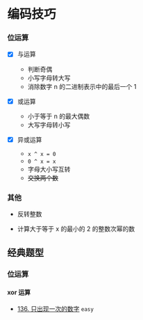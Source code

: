# 编码技巧


### 位运算

- [x] 与运算
    - 判断奇偶
    - 小写字母转大写
    - 消除数字 n 的二进制表示中的最后一个 1

- [x] 或运算
    - 小于等于 n 的最大偶数
    - 大写字母转小写

- [x] 异或运算
    - `x ^ x = 0`
    - `0 ^ x = x`
    - 字母大小写互转
    - ~~交换两个数~~


### 其他

- 反转整数

- 计算大于等于 x 的最小的 2 的整数次幂的数



## 经典题型

### 位运算
#### xor 运算
- [136. 只出现一次的数字](https://leetcode-cn.com/problems/single-number/) `easy`
